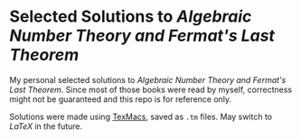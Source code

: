 # Selected Solutions to *Algebraic Number Theory and Fermat's Last Theorem*

My personal selected solutions to *Algebraic Number Theory and Fermat's Last Theorem*. Since most of those books were read by myself, correctness might not be guaranteed and this repo is for reference only.

Solutions were made using [TexMacs](https://www.texmacs.org/), saved as `.tm` files. May switch to $LaTeX$ in the future.

